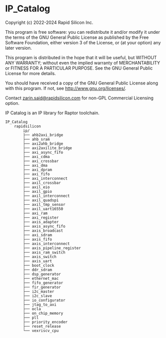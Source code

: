 # IP_Catalog
Copyright (c) 2022-2024 Rapid Silicon Inc.

This program is free software: you can redistribute it and/or modify
it under the terms of the GNU General Public License as published by
the Free Software Foundation, either version 3 of the License, or
(at your option) any later version.

This program is distributed in the hope that it will be useful,
but WITHOUT ANY WARRANTY; without even the implied warranty of
MERCHANTABILITY or FITNESS FOR A PARTICULAR PURPOSE.  See the
GNU General Public License for more details.

You should have received a copy of the GNU General Public License
along with this program.  If not, see <http://www.gnu.org/licenses/>.

Contact zarin.said@rapidsilicon.com for non-GPL Commercial Licensing option.

IP Catalog is an IP library for Raptor toolchain.

	IP_Catalog
		rapidsilicon
			ip/
			├── ahb2axi_bridge
			├── ahb_sram
			├── axi2ahb_bridge
			├── axi2axilite_bridge
			├── axi_async_fifo
			├── axi_cdma
			├── axi_crossbar
			├── axi_dma
			├── axi_dpram
			├── axi_fifo
			├── axi_interconnect
			├── axil_crossbar
			├── axil_eio
			├── axil_gpio
			├── axil_interconnect
			├── axil_quadspi
			├── axil_tmp_sensor
			├── axil_uart16550
			├── axi_ram
			├── axi_register
			├── axis_adapter
			├── axis_async_fifo
			├── axis_broadcast
			├── axi_sdram
			├── axis_fifo
			├── axis_interconnect
			├── axis_pipeline_register
			├── axis_ram_switch
			├── axis_switch
			├── axis_uart
			├── boot_clock
			├── ddr_sdram
			├── dsp_generator
			├── ethernet_mac
			├── fifo_generator
			├── fir_generator
			├── i2c_master
			├── i2c_slave
			├── io_configurator
			├── jtag_to_axi
			├── ocla
			├── on_chip_memory
			├── pll
			├── priority_encoder
			├── reset_release
			└── vexriscv_cpu

